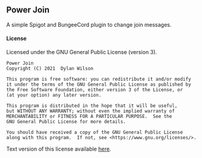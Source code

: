 ## Power Join

A simple Spigot and BungeeCord plugin to change join messages.

#### License

Licensed under the GNU General Public License (version 3).

```text
Power Join
Copyright (C) 2021  Dylan Wilson

This program is free software: you can redistribute it and/or modify
it under the terms of the GNU General Public License as published by
the Free Software Foundation, either version 3 of the License, or
(at your option) any later version.

This program is distributed in the hope that it will be useful,
but WITHOUT ANY WARRANTY; without even the implied warranty of
MERCHANTABILITY or FITNESS FOR A PARTICULAR PURPOSE.  See the
GNU General Public License for more details.

You should have received a copy of the GNU General Public License
along with this program.  If not, see <https://www.gnu.org/licenses/>.
```

Text version of this license available [here](https://gitlab.dylanwilson.dev/dylan/power-join/-/raw/main/LICENSE).
